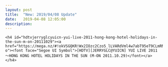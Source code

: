 ```yaml
---
layout: post
title:  "New: 2019/04/08 Update"
date:   2019-04-08 12:05:00
description: 
---
```


    <h4 id="hdtvjerryglcyuicn-yui-live-2011-hong-kong-hotel-holidays-in-the-sun-m-on-20111029"><a href="https://mega.nz/#!okVSGQKR!Wx2IOzc2Czo5_lLVARdVml4w7abT95eT9CLmRNzhy-o"><font face="Segoe UI Symbol">[HDTV][JERRYGLC@YUICN] YUI LIVE 2011 ～HONG KONG HOTEL HOLIDAYS IN THE SUN (M-ON 2011.10.29)</font></a></h4>
